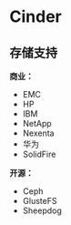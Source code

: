 # Cinder

## 存储支持

**商业：**

* EMC
* HP
* IBM
* NetApp
* Nexenta
* 华为
* SolidFire

**开源：**

* Ceph
* GlusteFS
* Sheepdog